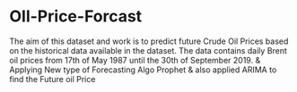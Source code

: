 # OIl-Price-Forcast
The aim of this dataset and work is to predict future Crude Oil Prices based on the historical data available in the dataset. The data contains daily Brent oil prices from 17th of May 1987 until the 30th of September 2019. &amp; Applying New type of Forecasting Algo Prophet &amp; also applied ARIMA to find the Future oil Price
